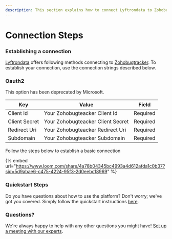 ```yaml
---
description: This section explains how to connect Lyftrondata to Zohobugtracker.
---
```


# Connection Steps

### Establishing a connection

[Lyftrondata](https://www.lyftrondata.com) offers following methods connecting to [Zohobugtracker](https://www.lyftrondata.com/integration/commerce-analytics/zoho-bug-tracker/). To establish your connection, use the connection strings described below.

### Oauth2

This option has been deprecated by Microsoft.

| Key           | Value                             | Field    |
| ------------- | --------------------------------- | -------- |
| Client Id     | Your Zohobugteacker Client Id     | Required |
| Client Secret | Your Zohobugteacker Client Secret | Required |
| Redirect Uri  | Your Zohobugteacker Redirect Uri  | Required |
| Subdomain     | Your Zohobugteacker Subdomain     | Required |

Follow the steps below to establish a basic connection

{% embed url="https://www.loom.com/share/4a78b04345bc4993a4d612afda1c0b37?sid=5d9abae6-c475-4224-95f3-2d0eebc18969" %}

### Quickstart Steps

Do you have questions about how to use the platform? Don't worry; we've got you covered. Simply follow the quickstart instructions [here](./).

### Questions? <a href="#questions" id="questions"></a>

We're always happy to help with any other questions you might have! [Set up a meeting with our experts](https://www.lyftrondata.com/book-a-meeting/).

